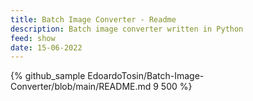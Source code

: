 ```yaml
---
title: Batch Image Converter - Readme
description: Batch image converter written in Python
feed: show
date: 15-06-2022
---
```


{% github_sample EdoardoTosin/Batch-Image-Converter/blob/main/README.md 9 500 %}
